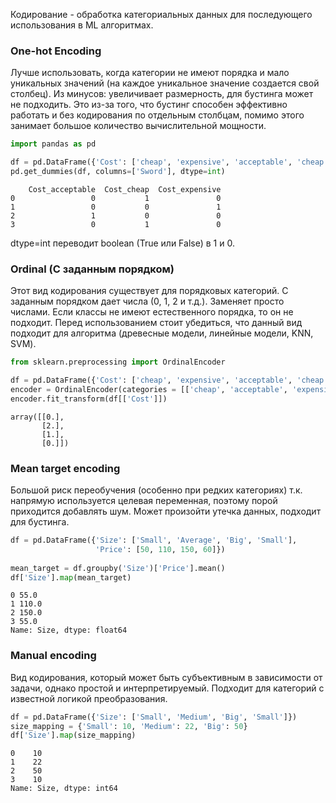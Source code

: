 Кодирование - обработка категориальных данных для последующего использования в ML алгоритмах.
### One-hot Encoding
Лучше использовать, когда категории не имеют порядка и мало уникальных значений (на каждое уникальное значение создается свой столбец).
Из минусов: увеличивает размерность, для бустинга может не подходить. Это из-за того, что бустинг способен эффективно работать и без кодирования по отдельным столбцам, помимо этого занимает большое количество вычислительной мощности.

``` python
import pandas as pd

df = pd.DataFrame({'Cost': ['cheap', 'expensive', 'acceptable', 'cheap']})
pd.get_dummies(df, columns=['Sword'], dtype=int)
```

```
    Cost_acceptable  Cost_cheap  Cost_expensive 
0                 0           1               0 
1                 0           0               1 
2                 1           0               0 
3                 0           1               0
```

dtype=int переводит boolean (True или False) в 1 и 0.

### Ordinal (С заданным порядком)

Этот вид кодирования существует для порядковых категорий. С заданным порядком дает числа (0, 1, 2 и т.д.). Заменяет просто числами. Если классы не имеют естественного порядка, то он не подходит.
Перед использованием стоит убедиться, что данный вид подходит для алгоритма (древесные модели, линейные модели, KNN, SVM).


``` python
from sklearn.preprocessing import OrdinalEncoder

df = pd.DataFrame({'Cost': ['cheap', 'expensive', 'acceptable', 'cheap']})
encoder = OrdinalEncoder(categories = [['cheap', 'acceptable', 'expensive']])
encoder.fit_transform(df[['Cost']])
```

```
array([[0.], 
       [2.], 
       [1.], 
       [0.]])
```

### Mean target encoding

Большой риск переобучения (особенно при редких категориях) т.к. напрямую используется целевая переменная, поэтому порой приходится добавлять шум. Может произойти утечка данных, подходит для бустинга. 

``` python
df = pd.DataFrame({'Size': ['Small', 'Average', 'Big', 'Small'],
                   'Price': [50, 110, 150, 60]})
  
mean_target = df.groupby('Size')['Price'].mean()
df['Size'].map(mean_target)
```

```
0 55.0 
1 110.0 
2 150.0 
3 55.0 
Name: Size, dtype: float64
```

### Manual encoding

Вид кодирования, который может быть субъективным в зависимости от задачи, однако простой и интерпретируемый. Подходит для категорий с известной логикой преобразования.

``` python
df = pd.DataFrame({'Size': ['Small', 'Medium', 'Big', 'Small']})
size_mapping = {'Small': 10, 'Medium': 22, 'Big': 50}
df['Size'].map(size_mapping)
```

``` console
0    10
1    22
2    50
3    10
Name: Size, dtype: int64
```


